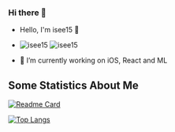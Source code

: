 ### Hi there 👋

- Hello, I'm isee15 👋
- ![isee15](https://komarev.com/ghpvc/?username=isee15) ![isee15](https://visitor-badge.glitch.me/badge?page_id=isee15.profile)


- 🔭 I’m currently working on iOS, React and ML

## Some Statistics About Me

[![Readme Card](https://github-readme-stats.vercel.app/api?username=isee15&show_icons=true&title_color=ffffff&icon_color=bb2acf&text_color=daf7dc&bg_color=151515)](https://github.com/anuraghazra/github-readme-stats)

[![Top Langs](https://github-readme-stats.vercel.app/api/top-langs/?username=isee15&layout=compact&exclude_repo=isee15.github.io&title_color=ffffff&icon_color=bb2acf&text_color=daf7dc&bg_color=151515)](https://github.com/anuraghazra/github-readme-stats)
